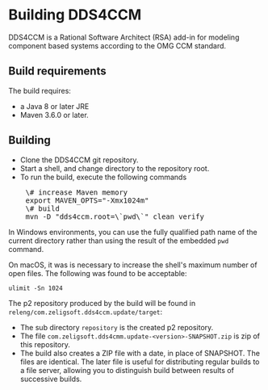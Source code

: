 # Building DDS4CCM

DDS4CCM is a Rational Software Architect (RSA) add-in for modeling component based systems
according to the OMG CCM standard.

## Build requirements

The build requires:

- a Java 8 or later JRE
- Maven 3.6.0 or later.

## Building

* Clone the DDS4CCM git repository.
* Start a shell, and change directory to the repository root.
* To run the build, execute the following commands

<pre>
	\# increase Maven memory
	export MAVEN_OPTS="-Xmx1024m"
	\# build
	mvn -D "dds4ccm.root=\`pwd\`" clean verify
</pre>

In Windows environments, you can use the fully qualified path name of the current
directory rather than using the result of the embedded `pwd` command.

On macOS, it was is necessary to increase the shell's maximum number of open files.
The following was found to be acceptable:

	ulimit -Sn 1024
	
The p2 repository produced by the build will be found in `releng/com.zeligsoft.dds4ccm.update/target`:

* The sub directory `repository` is the created p2 repository. 
* The file `com.zeligsoft.dds4cmm.update-<version>-SNAPSHOT.zip` is zip of this repository.
* The build also creates a ZIP file with a date, in place of SNAPSHOT. The files are identical.
The later file is useful for distributing regular builds to a file server, allowing you
to distinguish build between results of successive builds.
